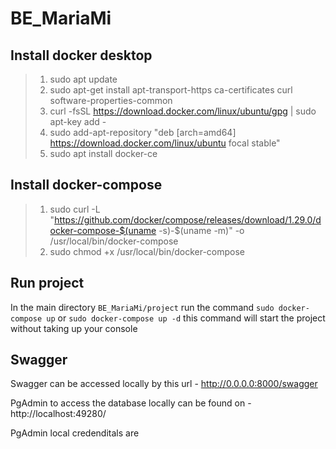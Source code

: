 # BE_MariaMi

## Install docker desktop

> 1.  sudo apt update
> 2.  sudo apt-get install apt-transport-https ca-certificates curl software-properties-common
> 3.  curl -fsSL https://download.docker.com/linux/ubuntu/gpg | sudo apt-key add -
> 4.  sudo add-apt-repository "deb [arch=amd64] https://download.docker.com/linux/ubuntu focal stable"
> 5.  sudo apt install docker-ce

## Install docker-compose

> 1.  sudo curl -L "https://github.com/docker/compose/releases/download/1.29.0/docker-compose-$(uname -s)-$(uname -m)" -o /usr/local/bin/docker-compose
> 2.  sudo chmod +x /usr/local/bin/docker-compose

## Run project

In the main directory `BE_MariaMi/project` run the command `sudo docker-compose up` or `sudo docker-compose up -d` this command will start the project without taking up your console


## Swagger 

Swagger can be accessed locally by this url  - http://0.0.0.0:8000/swagger

PgAdmin to access the database locally can be found on - http://localhost:49280/

PgAdmin local credenditals are 